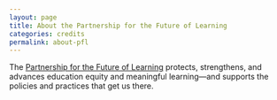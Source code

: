 ```yaml
---
layout: page
title: About the Partnership for the Future of Learning
categories: credits
permalink: about-pfl
---
```


The [Partnership for the Future of Learning](https://futureforlearning.org/) protects, strengthens, and advances education equity and meaningful learning—and supports the policies and practices that get us there.
